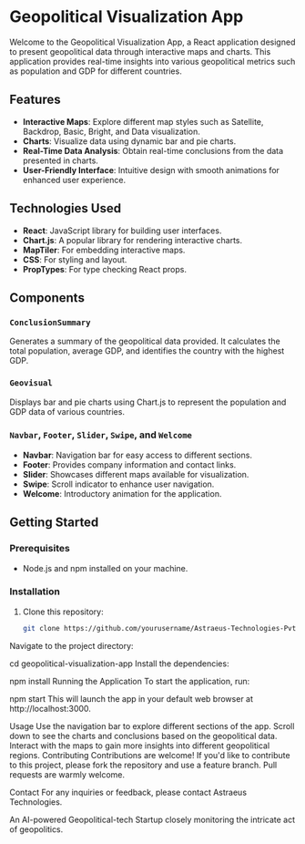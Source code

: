 # Geopolitical Visualization App

Welcome to the Geopolitical Visualization App, a React application designed to present geopolitical data through interactive maps and charts. This application provides real-time insights into various geopolitical metrics such as population and GDP for different countries.

## Features

- **Interactive Maps**: Explore different map styles such as Satellite, Backdrop, Basic, Bright, and Data visualization.
- **Charts**: Visualize data using dynamic bar and pie charts.
- **Real-Time Data Analysis**: Obtain real-time conclusions from the data presented in charts.
- **User-Friendly Interface**: Intuitive design with smooth animations for enhanced user experience.

## Technologies Used

- **React**: JavaScript library for building user interfaces.
- **Chart.js**: A popular library for rendering interactive charts.
- **MapTiler**: For embedding interactive maps.
- **CSS**: For styling and layout.
- **PropTypes**: For type checking React props.

## Components

### `ConclusionSummary`

Generates a summary of the geopolitical data provided. It calculates the total population, average GDP, and identifies the country with the highest GDP.

### `Geovisual`

Displays bar and pie charts using Chart.js to represent the population and GDP data of various countries.

### `Navbar`, `Footer`, `Slider`, `Swipe`, and `Welcome`

- **Navbar**: Navigation bar for easy access to different sections.
- **Footer**: Provides company information and contact links.
- **Slider**: Showcases different maps available for visualization.
- **Swipe**: Scroll indicator to enhance user navigation.
- **Welcome**: Introductory animation for the application.

## Getting Started

### Prerequisites

- Node.js and npm installed on your machine.

### Installation

1. Clone this repository:
   ```bash
   git clone https://github.com/yourusername/Astraeus-Technologies-Pvt.-Ltd..git
Navigate to the project directory:

cd geopolitical-visualization-app
Install the dependencies:

npm install
Running the Application
To start the application, run:

npm start
This will launch the app in your default web browser at http://localhost:3000.

Usage
Use the navigation bar to explore different sections of the app.
Scroll down to see the charts and conclusions based on the geopolitical data.
Interact with the maps to gain more insights into different geopolitical regions.
Contributing
Contributions are welcome! If you'd like to contribute to this project, please fork the repository and use a feature branch. Pull requests are warmly welcome.

Contact
For any inquiries or feedback, please contact Astraeus Technologies.

An AI-powered Geopolitical-tech Startup closely monitoring the intricate act of geopolitics.
